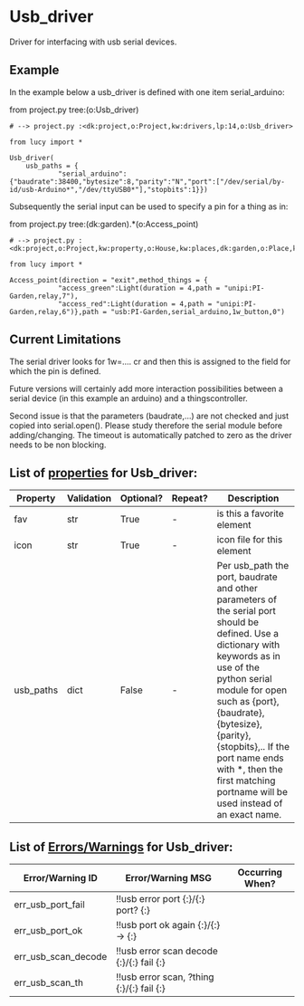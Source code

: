 <!--s_name-->
# Usb_driver

<!--e_name-->

<!--s_role-->
<!--e_role-->

<!--s_descr-->
Driver for interfacing with usb serial devices.

<!--e_descr-->

## Example

In the example below a usb_driver is defined with one item serial_arduino:

<!--s_insert_{"tree":"(o:Usb_driver)"}-->

from project.py tree:(o:Usb_driver)
```python3
# --> project.py :<dk:project,o:Project,kw:drivers,lp:14,o:Usb_driver>

from lucy import *

Usb_driver(
    usb_paths = {
            "serial_arduino":{"baudrate":38400,"bytesize":8,"parity":"N","port":["/dev/serial/by-id/usb-Arduino*","/dev/ttyUSB0*"],"stopbits":1}})

```

<!--e_insert-->

Subsequently the serial input can be used to specify a pin for a thing as in:

<!--s_insert_{"tree":"(dk:garden).*(o:Access_point)"}-->

from project.py tree:(dk:garden).*(o:Access_point)
```python3
# --> project.py :<dk:project,o:Project,kw:property,o:House,kw:places,dk:garden,o:Place,kw:contents,lp:2,o:Access_ways,kw:items,dk:iButton_out_garden,o:Access_point>

from lucy import *

Access_point(direction = "exit",method_things = {
            "access_green":Light(duration = 4,path = "unipi:PI-Garden,relay,7"),
            "access_red":Light(duration = 4,path = "unipi:PI-Garden,relay,6")},path = "usb:PI-Garden,serial_arduino,1w_button,0")

```

<!--e_insert-->

## Current Limitations

The serial driver looks for 1w=.... cr and then this is assigned to the field for which the pin is defined.

Future versions will certainly add more interaction possibilities between a serial device (in this example an arduino) and a thingscontroller.

Second issue is that the parameters (baudrate,...) are not checked and just copied into serial.open().  Please study therefore the serial module before adding/changing.
The timeout is automatically patched to zero as the driver needs to be non blocking.
 
<!--s_tbl-->
## List of [properties](Properties.md) for __Usb_driver__:

  | Property | Validation | Optional? | Repeat? | Description |
  | --- | --- | --- | --- | --- |
  | fav | str | True | - | is this a favorite element | 
  | icon | str | True | - | icon file for this element | 
  | usb_paths | dict | False | - | Per usb_path the port, baudrate and other parameters of the serial port should be defined. Use a dictionary with keywords as in use of the python serial module for open such as {port}, {baudrate}, {bytesize}, {parity}, {stopbits},.. If the port name ends with *, then the first matching portname will be used instead of an exact name. | 

## List of [Errors/Warnings](Error_Warn.md) for  __Usb_driver__:

  | Error/Warning ID | Error/Warning MSG | Occurring When? |
  | --- | --- | --- | 
  | err_usb_port_fail | !!usb error port {:}/{:} port? {:} |  
  | err_usb_port_ok | !!usb port ok again {:}/{:} -> {:} |  
  | err_usb_scan_decode | !!usb error scan decode {:}/{:} fail {:} |  
  | err_usb_scan_th | !!usb error scan, ?thing {:}/{:} fail {:} |  
<!--e_tbl-->

